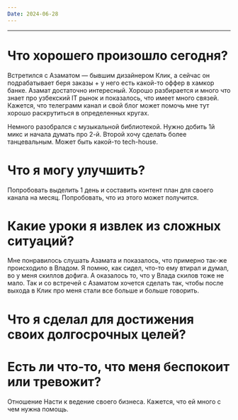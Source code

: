 ```yaml
---
Date: 2024-06-28
---
```

---
# Что хорошего произошло сегодня?
Встретился с Азаматом — бывшим дизайнером Клик, а сейчас он подрабатывает беря заказы + у него есть какой-то оффер в хамкор банке. Азамат достаточно интересный. Хорошо разбирается и много что знает про узбекский IT рынок и показалось, что имеет много связей. 
Кажется, что телеграмм канал и свой блог может помочь мне тут хорошо раскрутиться в определенных кругах. 

Немного разобрался с музыкальной библиотекой. Нужно добить 1й микс и начала думать про 2-й. Второй хочу сделать более танцевальным. Может быть какой-то tech-house.

# Что я могу улучшить?

Попробовать выделить 1 день и составить контент план для своего канала на месяц. Попробовать, что из этого может получится. 


# Какие уроки я извлек из сложных ситуаций?

Мне понравилось слушать Азамата и показалось, что примерно так-же происходило в Владом. Я помню, как сидел, что-то ему втирал и думал, во у меня скиллов дофига. А оказалось то, что у Влада скилов тоже не мало. 
Так и со встречей с Азаматом хочется сделать так, чтобы после выхода в Клик про меня стали все больше и больше говорить. 

# Что я сделал для достижения своих долгосрочных целей?




# Есть ли что-то, что меня беспокоит или тревожит?

Отношение Насти к ведение своего бизнеса. Кажется, что ей много с чем нужна помощь. 






